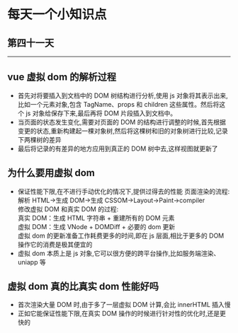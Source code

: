 # 每天一个小知识点

## 第四十一天

---

## vue 虚拟 dom 的解析过程

- 首先对将要插入到文档中的 DOM 树结构进行分析,使用 js 对象将其表示出来,比如一个元素对象,包含 TagName、props 和 children 这些属性。然后将这个 js 对象给保存下来,最后再将 DOM 片段插入到文档中。
- 当页面的状态发生变化,需要对页面的 DOM 的结构进行调整的时候,首先根据变更的状态,重新构建起一棵对象树,然后将这棵树和旧的对象树进行比较,记录下两棵树的差异
- 最后将记录的有差异的地方应用到真正的 DOM 树中去,这样视图就更新了

## 为什么要用虚拟 dom

- 保证性能下限,在不进行手动优化的情况下,提供过得去的性能
  页面渲染的流程: 解析 HTML->生成 DOM->生成 CSSOM->Layout->Paint->compiler  
   修改虚拟 DOM 和真实 DOM 的过程:  
   真实 DOM：生成 HTML 字符串 + 重建所有的 DOM 元素  
   虚拟 DOM：生成 VNode + DOMDiff + 必要的 dom 更新  
  虚拟 dom 的更新准备工作耗费更多的时间,即在 js 层面,相比于更多的 DOM 操作它的消费是极其便宜的
- 虚拟 dom 本质上是 js 对象,它可以很方便的跨平台操作,比如服务端渲染、uniapp 等

## 虚拟 dom 真的比真实 dom 性能好吗

- 首次渲染大量 DOM 时,由于多了一层虚拟 DOM 计算,会比 innerHTML 插入慢
- 正如它能保证性能下限,在真实 DOM 操作的时候进行针对性的优化时,还是更快的
